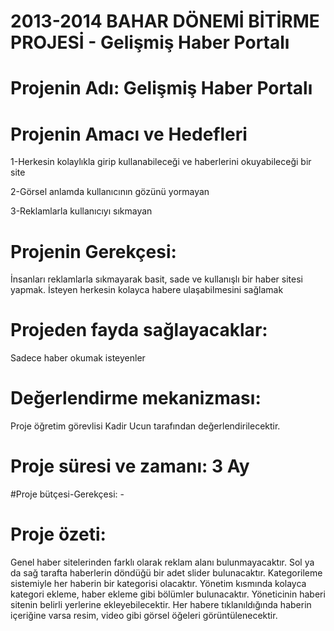 # 2013-2014 BAHAR DÖNEMİ BİTİRME PROJESİ - Gelişmiş Haber Portalı

# Projenin Adı: Gelişmiş Haber Portalı

# Projenin Amacı ve Hedefleri	

1-Herkesin kolaylıkla girip kullanabileceği ve haberlerini okuyabileceği bir site   

2-Görsel anlamda kullanıcının gözünü yormayan

3-Reklamlarla kullanıcıyı sıkmayan

# Projenin Gerekçesi:	

İnsanları reklamlarla sıkmayarak basit, sade ve kullanışlı bir haber sitesi yapmak. İsteyen herkesin kolayca habere ulaşabilmesini sağlamak

# Projeden fayda sağlayacaklar:	
Sadece haber okumak isteyenler

# Değerlendirme mekanizması:	

Proje öğretim görevlisi  Kadir Ucun  tarafından değerlendirilecektir.

# Proje süresi ve zamanı:	3 Ay

#Proje bütçesi-Gerekçesi:	-

# Proje özeti: 
Genel haber sitelerinden farklı olarak reklam alanı bulunmayacaktır. Sol ya da sağ tarafta haberlerin döndüğü bir adet slider bulunacaktır. Kategorileme sistemiyle her haberin bir kategorisi olacaktır. Yönetim kısmında kolayca kategori ekleme, haber ekleme gibi bölümler bulunacaktır. Yöneticinin haberi sitenin belirli yerlerine ekleyebilecektir. Her habere tıklanıldığında haberin içeriğine varsa resim, video gibi görsel öğeleri görüntülenecektir.

